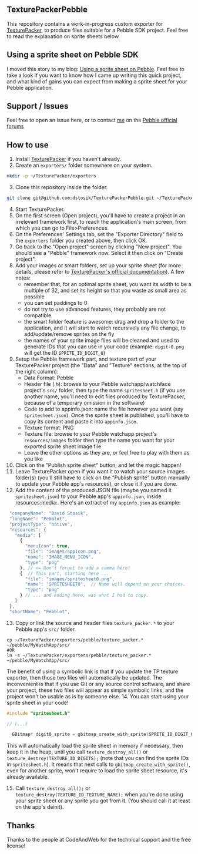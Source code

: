 ## TexturePackerPebble

This repository contains a work-in-progress custom exporter for [TexturePacker](https://www.codeandweb.com/texturepacker), to produce files suitable for a Pebble SDK project.
Feel free to read the explanation on sprite sheets below.

## Using a sprite sheet on Pebble SDK

I moved this story to my blog: [Using a sprite sheet on Pebble](http://dstosik.github.io/pebble/2015/02/11/using_sprite_sheet_pebble_sdk/). Feel free to take a look if you want to know how I came up writing this quick project, and what kind of gains you can expect from making a sprite sheet for your Pebble application.

## Support / Issues

Feel free to open an issue here, or to contact [me](http://forums.getpebble.com/profile/77675/DavidStosik) on the [Pebble official forums](forums.getpebble.com)

## How to use

1. Install [TexturePacker](https://www.codeandweb.com/texturepacker) if you haven't already.
2. Create an `exporters/` folder somewhere on your system.

 ```sh
 mkdir -p ~/TexturePacker/exporters
 ```
 
3. Clone this repository inside the folder.

 ```sh
 git clone git@github.com:dstosik/TexturePackerPebble.git ~/TexturePacker/exporters/pebble
 ```
 
4. Start TexturePacker.
5. On the first screen (Open project), you'll have to create a project in an irrelevant framework first, to reach the application's main screen, from which you can go to File>Preferences.
6. On the Preferences' Settings tab, set the "Exporter Directory" field to the `exporters` folder you created above, then click OK.
7. Go back to the "Open project" screen by clicking "New project". You should see a "Pebble" framework now. Select it then click on "Create project".
8. Add your images or smart folders, set up your sprite sheet (for more details, please refer to [TexturePacker's official documentation](https://www.codeandweb.com/texturepacker/documentation)). A few notes:
   - remember that, for an optimal sprite sheet, you want its width to be a multiple of 32, and set its height so that you waste as small area as possible
   - you can set paddings to 0
   - do not try to use advanced features, they probably are not compatible
   - the smart folder feature is awesome: drag and drop a folder to the application, and it will start to watch recursively any file change, to add/update/remove sprites on the fly
   - the names of your sprite image files will be cleaned and used to generate IDs that you can use in your code (example: `digit-0.png` will get the ID `SPRITE_ID_DIGIT_0`)
9. Setup the Pebble framework part, and texture part of your TexturePacker project (the "Data" and "Texture" sections, at the top of the right column):
   - Data Format: Pebble
   - Header file (.h): browse to your Pebble watchapp/watchface project's `src/` folder, then type the name `spritesheet.h` (if you use another name, you'll need to edit files produced by TexturePacker, because of a temporary omission in the software)
   - Code to add to appinfo.json: name the file however you want (say `spritesheet.json`). Once the sprite sheet is published, you'll have to copy its content and paste it into `appinfo.json`.
   - Texture format: PNG
   - Texture file: browse to your Pebble watchapp project's `resources/images` folder then type the name you want for your exported sprite sheet image file
   - Leave the other options as they are, or feel free to play with them as you like
10. Click on the "Publish sprite sheet" button, and let the magic happen!
11. Leave TexturePacker open if you want it to watch your source images folder(s) (you'll still have to click on the "Publish sprite" button manually to update your Pebble app's resources), or close it if you are done.
12. Add the content of the produced JSON file (maybe you named it `spritesheet.json`) to your Pebble app's `appinfo.json`, inside resources:media:. Here's an extract of my `appinfo.json` as example:
  
 ```js
  "companyName": "David Stosik",
  "longName": "Pebblot",
  "projectType": "native",
  "resources": {
    "media": [
      {
        "menuIcon": true,
        "file": "images/appicon.png",
        "name": "IMAGE_MENU_ICON",
        "type": "png"
      }, // <= Don't forget to add a comma here!
      {  // This part, starting here ...
        "file": "images/spritesheet0.png",
        "name": "SPRITESHEET0",  // Name will depend on your choices.
        "type": "png"
      } // ... and ending here, was what I had to copy.
    ]
  },
  "shortName": "Pebblot",
  ```

13. Copy or link the source and header files `texture_packer.*` to your Pebble app's `src/` folder.

  ```
  cp ~/TexturePacker/exporters/pebble/texture_packer.* ~/pebble/MyWatchApp/src/
  #OR
  ln -s ~/TexturePacker/exporters/pebble/texture_packer.* ~/pebble/MyWatchApp/src/
  ```
  The benefit of using a symbolic link is that if you update the TP texture exporter, then those two files will automatically be updated. The inconvenient is that if you use Git or any source control software, and share your project, these two files will appear as simple symbolic links, and the project won't be usable as is by someone else.
14. You can start using your sprite sheet in your code!

  ```c
  #include "spritesheet.h"
  
  // (...)
  
    GBitmap* digit0_sprite = gbitmap_create_with_sprite(SPRITE_ID_DIGIT_0);
  ```
  This will automatically load the sprite sheet in memory if necessary, then keep it in the heap, until you call `texture_destroy_all()` or `texture_destroy(TEXTURE_ID_DIGITS);` (note that you can find the sprite IDs in `spritesheet.h`). It means that next calls to `gbitmap_create_with_sprite()`, even for another sprite, won't require to load the sprite sheet resource, it's already available.

15. Call `texture_destroy_all();` or `texture_destroy(TEXTURE_ID_TEXTURE_NAME);` when you're done using your sprite sheet or any sprite you got from it. (You should call it at least on the app's deinit).

## Thanks

Thanks to the people at CodeAndWeb for the technical support and the free license!
